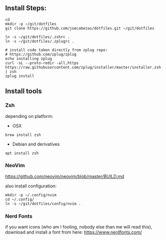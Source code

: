 ## Install Steps:

```
cd
mkdir -p ~/git/dotfiles
git clone https://github.com/joecabezas/dotfiles.git ~/git/dotfiles

ln -s ~/git/dotfiles/.zshrc .
ln -s ~/git/dotfiles/.zplugrc .

# install code taken directly from zplug repo:
# https://github.com/zplug/zplug
echo installing zplug
curl -sL --proto-redir -all,https https://raw.githubusercontent.com/zplug/installer/master/installer.zsh | zsh
zplug install
```

## Install tools

### Zsh

depending on platform:

* OSX
```
brew install zsh
```

* Debian and derivatives
```
apt install zsh
```

### NeoVim

https://github.com/neovim/neovim/blob/master/BUILD.md

also install configuration:
```
mkdir -p ~/.config/nvim
cd ~/.config/
ln -s ~/git/dotfiles/config/nvim .
```

### Nerd Fonts

if you want icons (who am I fooling, nobody else than me will read this), download and install a font from here:
https://www.nerdfonts.com/
